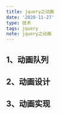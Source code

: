 ```yaml
---
title: jquery之动画
date: '2020-11-27'
type: 技术
tags: jquery
note: jquery之动画
---
```


## 1、动画队列
## 2、动画设计
## 3、动画实现